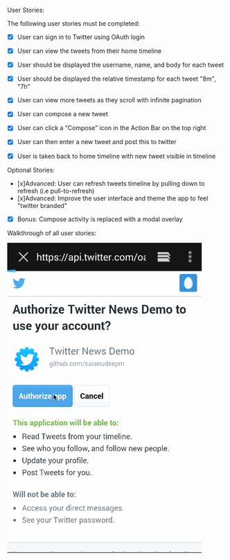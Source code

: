 User Stories:

The following user stories must be completed:

* [x] User can sign in to Twitter using OAuth login
* [x] User can view the tweets from their home timeline
* [x] User should be displayed the username, name, and body for each tweet
* [x] User should be displayed the relative timestamp for each tweet "8m", "7h"
* [x] User can view more tweets as they scroll with infinite pagination
* [x] User can compose a new tweet
* [x] User can click a “Compose” icon in the Action Bar on the top right
* [x] User can then enter a new tweet and post this to twitter
* [x] User is taken back to home timeline with new tweet visible in timeline


Optional Stories:

* [x]Advanced: User can refresh tweets timeline by pulling down to refresh (i.e pull-to-refresh)
* [x]Advanced: Improve the user interface and theme the app to feel "twitter branded"
* [x] Bonus: Compose activity is replaced with a modal overlay

Walkthrough of all user stories:

![Video Walkthrough](demo.gif)
